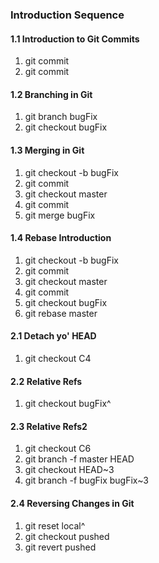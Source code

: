 ### Introduction Sequence

#### 1.1 Introduction to Git Commits

1. git commit
2. git commit

#### 1.2 Branching in Git

1. git branch bugFix
2. git checkout bugFix

#### 1.3 Merging in Git

1. git checkout -b bugFix
2. git commit
3. git checkout master
4. git commit
5. git merge bugFix

#### 1.4 Rebase Introduction

1. git checkout -b bugFix
2. git commit
3. git checkout master
4. git commit
5. git checkout bugFix
6. git rebase master

#### 2.1 Detach yo' HEAD

1. git checkout C4

#### 2.2 Relative Refs

1. git checkout bugFix^

#### 2.3 Relative Refs2

1. git checkout C6
2. git branch -f master HEAD
3. git checkout HEAD~3
4. git branch -f bugFix bugFix~3

#### 2.4 Reversing Changes in Git

1. git reset local^
2. git checkout pushed
3. git revert pushed